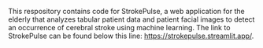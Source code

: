 This respository contains code for StrokePulse, a web application for the elderly that analyzes tabular patient data and patient facial images to detect an occurrence of cerebral stroke using machine learning. The link to StrokePulse can be found below this line: https://strokepulse.streamlit.app/.
